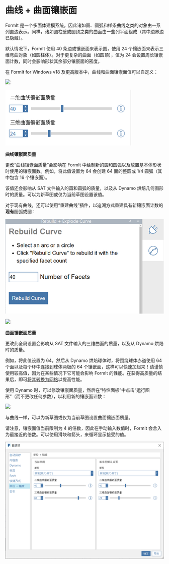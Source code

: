# 曲线 + 曲面镶嵌面

FormIt 是一个多面体建模系统，因此诸如圆、圆弧和样条曲线之类的对象由一系列直边表示。同样，诸如圆柱壁或圆顶之类的曲面由一些列平面组成（其中边界边已隐藏）。

默认情况下，FormIt 使用 40 条边或镶嵌面来表示圆，使用 24 个镶嵌面来表示三维弯曲对象（如圆柱体）。对于更复杂的曲面（如圆顶），值为 24 会设置周长镶嵌面计数，同时会影响形状其余部分镶嵌面的密度。

在 FormIt for Windows v18 及更高版本中，曲线和曲面镶嵌面值可以自定义：

![](../.gitbook/assets/faceting\_planter.gif)

![](../.gitbook/assets/faceting.png)

**曲线镶嵌面质量**

更改“曲线镶嵌面质量”会影响在 FormIt 中绘制新的圆和圆弧以及放置基本体形状时使用的镶嵌面数。例如，将此值设置为 64 会创建 64 面的整圆或 1/4 圆弧（其中包含 16 个镶嵌面）。

该值还会影响从 SAT 文件输入的圆和圆弧的质量，以及从 Dynamo 烘焙几何图形时的质量。可以为新草图或仅为当前草图设置该值。

对于现有曲线，还可以使用“重建曲线”插件，以追溯方式重建具有新镶嵌面计数的**现有**圆弧或圆：

![](<../.gitbook/assets/screen-shot-2020-01-10-at-1.20.53-pm (1).png>)

![](<../.gitbook/assets/faceting\_rebuild-curve (1).gif>)

**曲面镶嵌面质量**

更改此全局设置会影响从 SAT 文件输入的三维曲面的质量，以及从 Dynamo 烘焙时的质量。

例如，将此值设置为 64，然后从 Dynamo 烘焙球体时，将围绕球体赤道使用 64 个面以及每个环中连接到球体两极的 64 个镶嵌面，这样可以快速加起来！请谨慎使用较高值，因为在某些情况下它可能会影响 FormIt 的性能。在获得高质量的结果后，即可[将其转换为网格](meshes.md)以提高性能。

使用 Dynamo 时，可以修改镶嵌面质量，然后在“特性面板”中点击“运行图形”（而不更改任何参数），以利用新的镶嵌面计数：

![](<../.gitbook/assets/faceting\_column (1).gif>)

与曲线一样，可以为新草图或仅为当前草图设置曲面镶嵌面质量。

请注意，镶嵌面值当前限制为 4 的倍数，因此在手动输入数值时，FormIt 会舍入为最接近的倍数。可以使用滑块和箭头，来循环显示接受的值。

![](<../.gitbook/assets/units-+-precision (1).png>)
